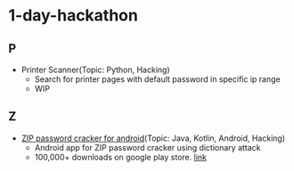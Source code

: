 # 1-day-hackathon

## P
- Printer Scanner(Topic: Python, Hacking)
  - Search for printer pages with default password in specific ip range
  - WIP

## Z
- [ZIP password cracker for android](https://github.com/junsooo/ZIP-password-cracker)(Topic: Java, Kotlin, Android, Hacking)
  - Android app for ZIP password cracker using dictionary attack
  - 100,000+ downloads on google play store. [link](https://play.google.com/store/apps/details?id=com.better_life.zip_password_cracker&hl=ko&gl=US)
